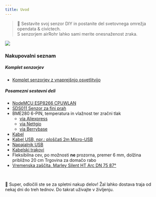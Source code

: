 ```yaml
---
title: Uvod
---
```

> 🚧 Sestavite svoj senzor DIY in postanite del svetovnega omrežja opendata &amp; civictech. <br> S senzorjem airRohr lahko sami merite onesnaženost zraka.


<img src="../docs/airrohr/particulate-matter-air-quality-sensor-kit.jpeg" loading="lazy"/>

### Nakupovalni seznam
##### Komplet senzorjev
* [Komplet senzorjev z vnaprejšnjo osvetlitvijo](https://nettigo.eu/products/luftdaten-org-pl-kit-sds011-bme280)

##### Posamezni sestavni deli
* [NodeMCU ESP8266 CPUWLAN](https://www.aliexpress.com/wholesale?groupsort=1&SortType=price_asc&SearchText=nodemcu+v3+esp8266+ch340)
* [SDS011 Senzor za fini prah](http://www.aliexpress.com/wholesale?groupsort=1&SortType=price_asc&SearchText=sds011)
* BME280 6-PIN, temperatura in vlažnost ter zračni tlak
  - [via Aliexpress](https://www.aliexpress.com/wholesale?catId=0&initiative_id=SB_20200308040440&SearchText=bme280+-5V+%2B3.3V)
  - [via Nettgio](https://nettigo.eu/products/module-pressure-humidity-and-temperature-sensor-bosch-bme280)
  - [via Berrybase](https://www.berrybase.de/bauelemente/sensoren-module/feuchtigkeit/bme680-breakout-board-4in1-sensor-f-252-r-temperatur-luftfeuchtigkeit-luftdruck-und-luftg-252-t)
* [Kabel](http://www.aliexpress.com/wholesale?groupsort=1&SortType=price_asc&SearchText=Dupont+cable+20cm+female-female)
* [Kabel USB, npr.: ploščati 2m Micro-USB](https://www.aliexpress.com/wholesale?catId=0&initiative_id=SB_20200308040708&SearchText=micro+usb+flat+cable+2m)
* [Napajalnik USB](https://www.aliexpress.com/wholesale?catId=0&initiative_id=SB_20200308040834&SearchText=single+micro+usb+eu+power+supply)
* [Kabelski trakovi](https://www.aliexpress.com/wholesale?catId=0&initiative_id=SB_20200308040852&SearchText=cable+straps)
* Fleksibilna cev, po možnosti **ne** prozorna, premer 6 mm, dolžina približno 20 cm Trgovina za domačo rabo
* [Vremenska zaščita, Marley Silent HT Arc DN 75 87°](https://www.bauhaus.info/rohrsysteme/marley-ht-bogen-/p/13625028)


<br>

🙌 Super, odločili ste se za spletni nakup delov!
Žal lahko dostava traja od nekaj dni do treh tednov.
Do takrat uživajte v življenju️.
